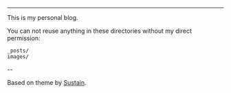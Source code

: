 ---

This is my personal blog. 

You can not reuse anything in these directories without my direct permission:

```
_posts/   
images/
```

--

Based on theme by [Sustain](https://github.com/biomadeira/sustain).
